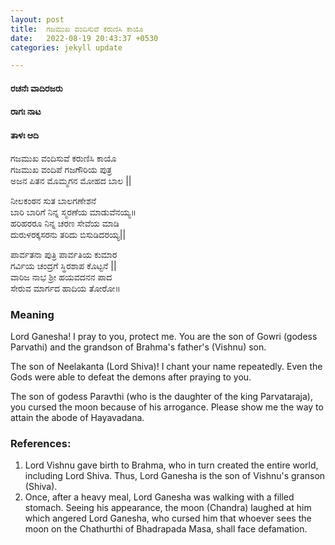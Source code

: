 ```yaml
---
layout: post
title:  ಗಜಮುಖ ವಂದಿಸುವೆ ಕರುಣಿಸಿ ಕಾಯೊ
date:   2022-08-19 20:43:37 +0530
categories: jekyll update

---
```


#### ರಚನೆಃ ವಾದಿರಜರು
#### ರಾಗಃ ನಾಟ  
#### ತಾಳಃ ಆದಿ  



ಗಜಮುಖ ವಂದಿಸುವೆ ಕರುಣಿಸಿ ಕಾಯೊ  
ಗಜಮುಖ ವಂದಿಪೆ ಗಜಗೌರಿಯ ಪುತ್ರ  
ಅಜನ ಪಿತನ ಮೊಮ್ಮಗನ ಮೋಹದ ಬಾಲ || 
 
ನೀಲಕಂಠನ ಸುತ ಬಾಲಗಣೇಶನೆ  
ಬಾರಿ ಬಾರಿಗೆ ನಿನ್ನ ಸ್ಮರಣೆಯ ಮಾಡುವೆನಯ್ಯ॥  
ಹರಿಹರರೂ ನಿನ್ನ ಚರಣ ಸೇವೆಯ ಮಾಡಿ  
ದುರುಳರಕ್ಕಸರನು ತರಿದು ಬಿಸುಡಿದರಯ್ಯ||
 
ಪಾರ್ವತನಾ ಪುತ್ರಿ ಪಾರ್ವತಿಯ ಕುಮಾರ  
ಗರ್ವಿಯ ಚಂದ್ರಗೆ ಸ್ಥಿರಶಾಪ ಕೊಟ್ಟನೆ ||  
ವಾರಿಜ ನಾಭ ಶ್ರೀ ಹಯವದನನ ಪಾದ  
ಸೇರುವ ಮಾರ್ಗದ ಹಾದಿಯ ತೋರೋ॥


### Meaning

Lord Ganesha! I pray to you, protect me.
You are the son of Gowri (godess Parvathi)
and the grandson of Brahma's father's (Vishnu) son.

The son of Neelakanta (Lord Shiva)! I chant your name repeatedly.
Even the Gods were able to defeat the demons after praying to you.

The son of godess Paravthi (who is the daughter of the king Parvataraja), 
you cursed the moon because of his arrogance. Please show me the way to 
attain the abode of Hayavadana.


### References:

1. Lord Vishnu gave birth to Brahma, who in turn created the entire world, including Lord Shiva.
    Thus, Lord Ganesha is the son of Vishnu's granson (Shiva).
2. Once, after a heavy meal, Lord Ganesha was walking with a filled stomach. 
    Seeing his appearance, the moon (Chandra) laughed at him which angered Lord Ganesha, who 
    cursed him that whoever sees the moon on the Chathurthi of Bhadrapada Masa, shall face defamation.



